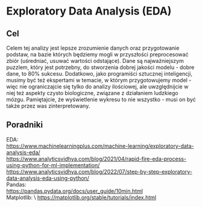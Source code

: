 # Exploratory Data Analysis (EDA)

## Cel
Celem tej analizy jest lepsze zrozumienie danych oraz przygotowanie podstaw, na bazie których będziemy mogli w przyszłości preprocesować zbiór (uśredniać, usuwać wartości odstające). Dane są najważniejszym puzzlem, który jest potrzebny, do stworzenia dobrej jakości modelu - dobre dane, to 80% sukcesu. Dodatkowo, jako programiści sztucznej inteligencji, musimy być też ekspertami w temacie, w którym przygotowujemy model - więc nie ograniczajcie się tylko do analizy ilościowej, ale uwzględnijcie w niej też aspekty czysto biologiczne, związane z działaniem ludzkiego mózgu. Pamiętajcie, że wyświetlenie wykresu to nie wszystko - musi on być także przez was zinterpretowany.

## Poradniki
EDA: \
https://www.machinelearningplus.com/machine-learning/exploratory-data-analysis-eda/ \
https://www.analyticsvidhya.com/blog/2021/04/rapid-fire-eda-process-using-python-for-ml-implementation/ \
https://www.analyticsvidhya.com/blog/2022/07/step-by-step-exploratory-data-analysis-eda-using-python/ \
Pandas: \
https://pandas.pydata.org/docs/user_guide/10min.html \
Matplotlib: \ 
https://matplotlib.org/stable/tutorials/index.html

